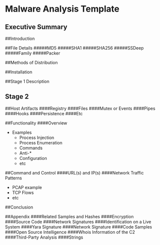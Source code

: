

# Malware Analysis Template 

## Executive Summary 

##Introduction 

##File Details 
#####MD5
#####SHA1
#####SHA256
#####SSDeep 
#####Family 
#####Packer

##Methods of Distribution  

##Installation 

##Stage 1
Description 

## Stage 2 

##Host Artifacts
####Registry 
####Files
####Mutex or Events
####Pipes
####Hooks 
####Persistence
####Etc

##Functionality
####Overview
* Examples
	* Process Injection
	* Process Enumeration 
	* Commands 
	* Anti-*
	* Configuration 
	* etc 
	
##Command and Control 
####URL(s) and IP(s)
####Network Traffic Patterns
* PCAP example 
* TCP Flows 
* etc

##Conclusion 

##Appendix
####Related Samples and Hashes 
####Encryption
####Source Code
####Network Signatures
####Identification on a Live System
####Yara Signature 
####Network Signature
####Code Samples
####Open Source Intelligence
####Whois Information of the C2
####Third-Party Analysis 
####Strings


